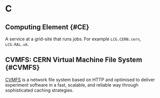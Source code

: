 # C

## Computing Element {#CE}

A service at a grid-site that runs jobs. For example `LCG.CERN.cern`, `LCG.RAL.uk`.


## CVMFS: CERN Virtual Machine File System {#CVMFS}

[CVMFS](https://cernvm.cern.ch/portal/filesystem) is a network file system based on HTTP and optimised to deliver experiment software
in a fast, scalable, and reliable way through sophisticated caching strategies.

